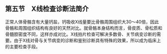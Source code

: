 ## 第五节　X线检查诊断法简介

正常人体骨骼含有大量钙盐，钙吸收X线量要比骨骼周围组织大30〜40倍，因此骨骼和周围组织结构有良好的天然对比。就骨骼本身结构而言，骨皮质、骨松质和骨髓腔密度不同，这样亦成对比。X线拍片检查可解决多数骨、关节病变诊断的需要。由于X线对骨与关节病变的诊断和鉴别诊断具有特殊的效果，所以成为临床上的主要检查手段。
